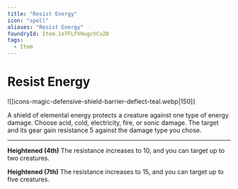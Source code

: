 ```yaml
---
title: "Resist Energy"
icon: "spell"
aliases: "Resist Energy"
foundryId: Item.1e7FLFVHugcVCu2D
tags:
  - Item
---
```


# Resist Energy
![[icons-magic-defensive-shield-barrier-deflect-teal.webp|150]]

A shield of elemental energy protects a creature against one type of energy damage. Choose acid, cold, electricity, fire, or sonic damage. The target and its gear gain resistance 5 against the damage type you chose.

* * *

**Heightened (4th)** The resistance increases to 10, and you can target up to two creatures.

**Heightened (7th)** The resistance increases to 15, and you can target up to five creatures.
